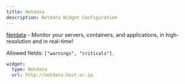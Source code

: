 ```yaml
---
title: Netdata
description: Netdata Widget Configuration
---
```


[Netdata](https://github.com/netdata/netdata) - Monitor your servers, containers, and applications, in high-resolution and in real-time!

Allowed fields: `["warnings", "criticals"]`.

```yaml
widget:
  type: Netdata
  url: http://netdata.host.or.ip
```
